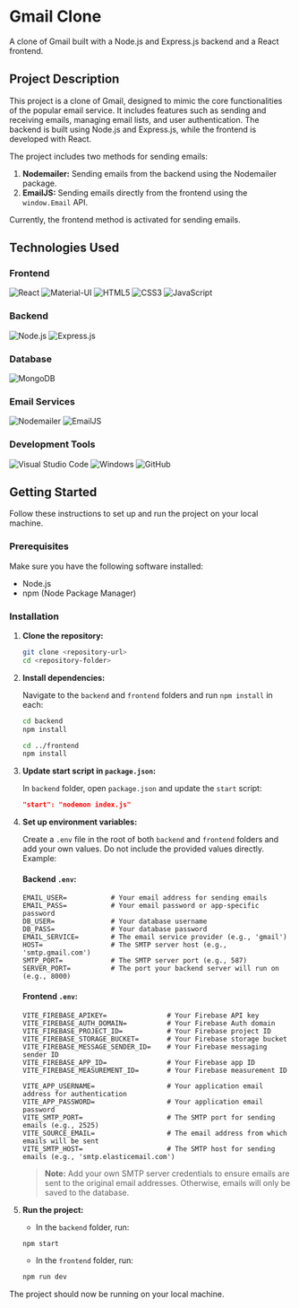 # Gmail Clone

A clone of Gmail built with a Node.js and Express.js backend and a React frontend.

## Project Description

This project is a clone of Gmail, designed to mimic the core functionalities of the popular email service. It includes features such as sending and receiving emails, managing email lists, and user authentication. The backend is built using Node.js and Express.js, while the frontend is developed with React.

The project includes two methods for sending emails:

1. **Nodemailer:** Sending emails from the backend using the Nodemailer package.
2. **EmailJS:** Sending emails directly from the frontend using the `window.Email` API.

Currently, the frontend method is activated for sending emails.

## Technologies Used

### Frontend
![React](https://img.shields.io/badge/React-20232A?style=for-the-badge&logo=react&logoColor=61DAFB)
![Material-UI](https://img.shields.io/badge/Material--UI-0081CB?style=for-the-badge&logo=material-ui&logoColor=white)
![HTML5](https://img.shields.io/badge/HTML5-E34F26?style=for-the-badge&logo=html5&logoColor=white)
![CSS3](https://img.shields.io/badge/CSS3-1572B6?style=for-the-badge&logo=css3&logoColor=white)
![JavaScript](https://img.shields.io/badge/JavaScript-F7DF1E?style=for-the-badge&logo=javascript&logoColor=black)

### Backend
![Node.js](https://img.shields.io/badge/Node.js-339933?style=for-the-badge&logo=nodedotjs&logoColor=white)
![Express.js](https://img.shields.io/badge/Express.js-000000?style=for-the-badge&logo=express&logoColor=white)

### Database
![MongoDB](https://img.shields.io/badge/MongoDB-4EA94B?style=for-the-badge&logo=mongodb&logoColor=white)

### Email Services
![Nodemailer](https://img.shields.io/badge/Nodemailer-339933?style=for-the-badge&logo=nodedotjs&logoColor=white)
![EmailJS](https://img.shields.io/badge/EmailJS-FFBB00?style=for-the-badge&logoColor=white)

### Development Tools
![Visual Studio Code](https://img.shields.io/badge/Visual%20Studio%20Code-007ACC?style=for-the-badge&logo=visual-studio-code&logoColor=white)
![Windows](https://img.shields.io/badge/Windows-0078D6?style=for-the-badge&logo=windows&logoColor=white)
![GitHub](https://img.shields.io/badge/GitHub-181717?style=for-the-badge&logo=github&logoColor=white)

## Getting Started

Follow these instructions to set up and run the project on your local machine.

### Prerequisites

Make sure you have the following software installed:

- Node.js
- npm (Node Package Manager)

### Installation

1. **Clone the repository:**

    ```sh
    git clone <repository-url>
    cd <repository-folder>
    ```

2. **Install dependencies:**

    Navigate to the `backend` and `frontend` folders and run `npm install` in each:

    ```sh
    cd backend
    npm install

    cd ../frontend
    npm install
    ```

3. **Update start script in `package.json`:**

    In `backend` folder, open `package.json` and update the `start` script:

    ```json
    "start": "nodemon index.js"
    ```

4. **Set up environment variables:**

    Create a `.env` file in the root of both `backend` and `frontend` folders and add your own values. Do not include the provided values directly. Example:

    #### Backend `.env`:

    ```env
    EMAIL_USER=           # Your email address for sending emails
    EMAIL_PASS=           # Your email password or app-specific password
    DB_USER=              # Your database username
    DB_PASS=              # Your database password
    EMAIL_SERVICE=        # The email service provider (e.g., 'gmail')
    HOST=                 # The SMTP server host (e.g., 'smtp.gmail.com')
    SMTP_PORT=            # The SMTP server port (e.g., 587)
    SERVER_PORT=          # The port your backend server will run on (e.g., 8000)
    ```

    #### Frontend `.env`:

    ```env
    VITE_FIREBASE_APIKEY=               # Your Firebase API key
    VITE_FIREBASE_AUTH_DOMAIN=          # Your Firebase Auth domain
    VITE_FIREBASE_PROJECT_ID=           # Your Firebase project ID
    VITE_FIREBASE_STORAGE_BUCKET=       # Your Firebase storage bucket
    VITE_FIREBASE_MESSAGE_SENDER_ID=    # Your Firebase messaging sender ID
    VITE_FIREBASE_APP_ID=               # Your Firebase app ID
    VITE_FIREBASE_MEASUREMENT_ID=       # Your Firebase measurement ID

    VITE_APP_USERNAME=                  # Your application email address for authentication
    VITE_APP_PASSWORD=                  # Your application email password
    VITE_SMTP_PORT=                     # The SMTP port for sending emails (e.g., 2525)
    VITE_SOURCE_EMAIL=                  # The email address from which emails will be sent
    VITE_SMTP_HOST=                     # The SMTP host for sending emails (e.g., 'smtp.elasticemail.com')
    ```

    > **Note:** Add your own SMTP server credentials to ensure emails are sent to the original email addresses. Otherwise, emails will only be saved to the database.

5. **Run the project:**

    - In the `backend` folder, run:

    ```sh
    npm start
    ```

    - In the `frontend` folder, run:

    ```sh
    npm run dev
    ```

The project should now be running on your local machine.
